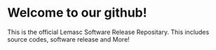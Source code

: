 # Welcome to our github!
This is the official Lemasc Software Release Repositary.
This includes source codes, software release and More!
